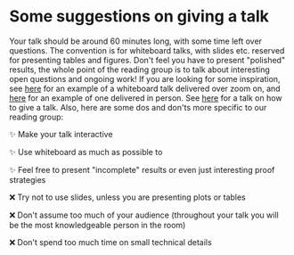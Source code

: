 # Some suggestions on giving a talk

Your talk should be around 60 minutes long, with some time left over questions. The convention is for whiteboard talks, with slides etc. reserved for presenting tables and figures. Don't feel you have to present "polished" results, the whole point of the reading group is to talk about interesting open questions and ongoing work! If you are looking for some inspiration, see [here](https://www.youtube.com/watch?v=YE8NIszVkKE) for an example of a whiteboard talk delivered over zoom on, and [here](https://www.youtube.com/watch?v=iCXXgGNpmIY) for an example of one delivered in person. See [here](https://www.youtube.com/watch?v=sT_-owjKIbA&t=364s) for a talk on how to give a talk. Also, here are some dos and don'ts more specific to our reading group:

✨ Make your talk interactive

✨ Use whiteboard as much as possible to  

✨ Feel free to present "incomplete" results or even just interesting proof strategies


❌ Try not to use slides, unless you are presenting plots or tables

❌ Don't assume too much of your audience (throughout your talk you will be the most knowledgeable person in the room)

❌ Don't spend too much time on small technical details

